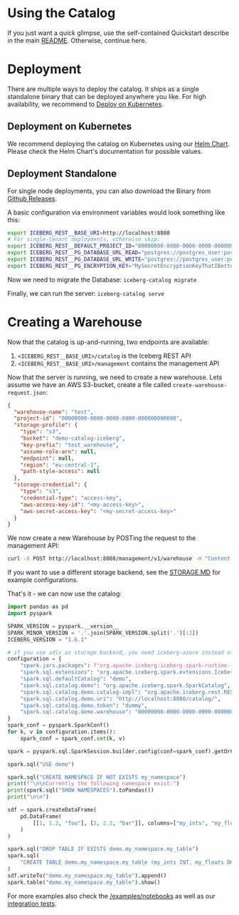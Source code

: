 # Using the Catalog

If you just want a quick glimpse, use the self-contained Quickstart describe in the main [README](#README). Otherwise, continue here.

# Deployment

There are multiple ways to deploy the catalog. It ships as a single standalone binary that can be deployed anywhere you like. For high availability, we recommend to [Deploy on Kubernetes](#deployment-on-kubernetes).

## Deployment on Kubernetes

We recommend deploying the catalog on Kubernetes using our [Helm Chart](https://github.com/hansetag/tip-catalog-charts/tree/main/charts/tip-catalog). Please check the Helm Chart's documentation for possible values.

## Deployment Standalone

For single node deployments, you can also download the Binary from [Github Releases](https://github.com/lakekeeper/lakekeeper/releases).

A basic configuration via environment variables would look something like this:

```sh
export ICEBERG_REST__BASE_URI=http://localhost:8080
# For single-tenant deployments, otherwise skip:
export ICEBERG_REST__DEFAULT_PROJECT_ID="00000000-0000-0000-0000-000000000000"
export ICEBERG_REST__PG_DATABASE_URL_READ="postgres://postgres_user:postgres_urlencoded_password@hostname:5432/catalog_database"
export ICEBERG_REST__PG_DATABASE_URL_WRITE="postgres://postgres_user:postgres_urlencoded_password@hostname:5432/catalog_database"
export ICEBERG_REST__PG_ENCRYPTION_KEY="MySecretEncryptionKeyThatIBetterNotLoose"
```

Now we need to migrate the Database:
`iceberg-catalog migrate`

Finally, we can run the server:
`iceberg-catalog serve`

# Creating a Warehouse

Now that the catalog is up-and-running, two endpoints are available:

1. `<ICEBERG_REST__BASE_URI>/catalog` is the Iceberg REST API
2. `<ICEBERG_REST__BASE_URI>/management` contains the management API

Now that the server is running, we need to create a new warehouse. Lets assume we have an AWS S3-bucket, create a file called `create-warehouse-request.json`:

```json
{
  "warehouse-name": "test",
  "project-id": "00000000-0000-0000-0000-000000000000",
  "storage-profile": {
    "type": "s3",
    "bucket": "demo-catalog-iceberg",
    "key-prefix": "test_warehouse",
    "assume-role-arn": null,
    "endpoint": null,
    "region": "eu-central-1",
    "path-style-access": null
  },
  "storage-credential": {
    "type": "s3",
    "credential-type": "access-key",
    "aws-access-key-id": "<my-access-key>",
    "aws-secret-access-key": "<my-secret-access-key>"
  }
}
```

We now create a new Warehouse by POSTing the request to the management API:

```sh
curl -X POST http://localhost:8080/management/v1/warehouse -H "Content-Type: application/json" -d @create-warehouse-request.json
```

If you want to use a different storage backend, see the [STORAGE.MD](STORAGE.MD) for example configurations.

That's it - we can now use the catalog:

```python
import pandas as pd
import pyspark

SPARK_VERSION = pyspark.__version__
SPARK_MINOR_VERSION = '.'.join(SPARK_VERSION.split('.')[:2])
ICEBERG_VERSION = "1.6.1"

# if you use adls as storage backend, you need iceberg-azure instead of iceberg-aws-bundle
configuration = {
    "spark.jars.packages": f"org.apache.iceberg:iceberg-spark-runtime-{SPARK_MINOR_VERSION}_2.12:{ICEBERG_VERSION},org.apache.iceberg:iceberg-aws-bundle:{ICEBERG_VERSION}",
    "spark.sql.extensions": "org.apache.iceberg.spark.extensions.IcebergSparkSessionExtensions",
    "spark.sql.defaultCatalog": "demo",
    "spark.sql.catalog.demo": "org.apache.iceberg.spark.SparkCatalog",
    "spark.sql.catalog.demo.catalog-impl": "org.apache.iceberg.rest.RESTCatalog",
    "spark.sql.catalog.demo.uri": "http://localhost:8080/catalog/",
    "spark.sql.catalog.demo.token": "dummy",
    "spark.sql.catalog.demo.warehouse": "00000000-0000-0000-0000-000000000000/test",
}
spark_conf = pyspark.SparkConf()
for k, v in configuration.items():
    spark_conf = spark_conf.set(k, v)

spark = pyspark.sql.SparkSession.builder.config(conf=spark_conf).getOrCreate()

spark.sql("USE demo")

spark.sql("CREATE NAMESPACE IF NOT EXISTS my_namespace")
print(f"\n\nCurrently the following namespace exist:")
print(spark.sql("SHOW NAMESPACES").toPandas())
print("\n\n")

sdf = spark.createDataFrame(
    pd.DataFrame(
        [[1, 1.2, "foo"], [2, 2.2, "bar"]], columns=["my_ints", "my_floats", "strings"]
    )
)

spark.sql("DROP TABLE IF EXISTS demo.my_namespace.my_table")
spark.sql(
    "CREATE TABLE demo.my_namespace.my_table (my_ints INT, my_floats DOUBLE, strings STRING) USING iceberg"
)
sdf.writeTo("demo.my_namespace.my_table").append()
spark.table("demo.my_namespace.my_table").show()
```

For more examples also check the [/examples/notebooks](examples/notebooks) as well as our [integration tests](tests/python/tests/).

